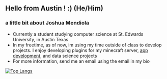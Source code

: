 ## Hello from Austin ! :) (He/Him)

### a little bit about Joshua Mendiola
- Currently a student studying computer science at St. Edwards University, in Austin Texas
- In my freetime, as of now, im using my time outside of class to
  develop projects. I enjoy developing plugins for my minecraft server, [app development](https://github.com/JoshMendiola/Tlaloc), and data science projects
- For more information, send me an email using the email in my bio

[![Top Langs](https://github-readme-stats.vercel.app/api/top-langs/?username=JoshMendiola)](https://github.com/anuraghazra/github-readme-stats)
